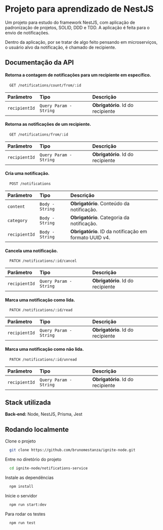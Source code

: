 
# Projeto para aprendizado de NestJS

Um projeto para estudo do framework NestJS, com aplicação de padronização de projetos, SOLID, DDD e TDD. A aplicação é feita para o envio de notificações.

Dentro da aplicação, por se tratar de algo feito pensando em microserviços, o usuário alvo da notificação, é chamado de recipiente.
## Documentação da API

#### Retorna a contagem de notificações para um recipiente em específico.

```http
  GET /notifications/count/from/:id
```

| Parâmetro   | Tipo       | Descrição                           |
| :---------- | :--------- | :---------------------------------- |
| `recipientId` | `Query Param - String` | **Obrigatório**. Id do recipiente |

#### Retorna as notificações de um recipiente.

```http
  GET /notifications/from/:id
```

| Parâmetro   | Tipo       | Descrição                           |
| :---------- | :--------- | :---------------------------------- |
| `recipientId` | `Query Param - String` | **Obrigatório**. Id do recipiente |

#### Cria uma notificação.
```http
  POST /notifications
```

| Parâmetro   | Tipo       | Descrição                           |
| :---------- | :--------- | :---------------------------------- |
| `content` | `Body - String` | **Obrigatório**. Conteúdo da notificação. |
| `category` | `Body - String` | **Obrigatório**. Categoria da notificação. |
| `recipientId` | `Body - String` | **Obrigatório**. ID da notificação em formato UUID v4. |

#### Cancela uma notificação.
```http
  PATCH /notifications/:id/cancel
```

| Parâmetro   | Tipo       | Descrição                           |
| :---------- | :--------- | :---------------------------------- |
| `recipientId` | `Query Param - String` | **Obrigatório**. Id do recipiente |

#### Marca uma notificação como lida.
```http
  PATCH /notifications/:id/read
```

| Parâmetro   | Tipo       | Descrição                           |
| :---------- | :--------- | :---------------------------------- |
| `recipientId` | `Query Param - String` | **Obrigatório**. Id do recipiente |

#### Marca uma notificação como não lida.
```http
  PATCH /notifications/:id/unread
```

| Parâmetro   | Tipo       | Descrição                           |
| :---------- | :--------- | :---------------------------------- |
| `recipientId` | `Query Param - String` | **Obrigatório**. Id do recipiente |

## Stack utilizada

**Back-end:** Node, NestJS, Prisma, Jest


## Rodando localmente

Clone o projeto

```bash
  git clone https://github.com/brunomestanza/ignite-node.git
```

Entre no diretório do projeto

```bash
  cd ignite-node/notifications-service
```

Instale as dependências

```bash
  npm install
```

Inicie o servidor

```bash
  npm run start:dev
```

Para rodar os testes

```bash
  npm run test
```

